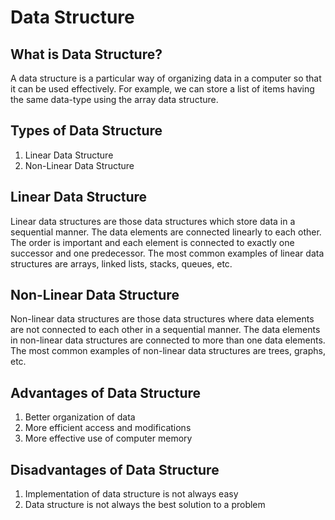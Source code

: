 # Data Structure


## What is Data Structure?
A data structure is a particular way of organizing data in a computer so that it can be used effectively. For example, we can store a list of items having the same data-type using the array data structure.

## Types of Data Structure
1. Linear Data Structure
2. Non-Linear Data Structure

## Linear Data Structure
Linear data structures are those data structures which store data in a sequential manner. The data elements are connected linearly to each other. The order is important and each element is connected to exactly one successor and one predecessor. The most common examples of linear data structures are arrays, linked lists, stacks, queues, etc.

## Non-Linear Data Structure
Non-linear data structures are those data structures where data elements are not connected to each other in a sequential manner. The data elements in non-linear data structures are connected to more than one data elements. The most common examples of non-linear data structures are trees, graphs, etc.

## Advantages of Data Structure
1. Better organization of data
2. More efficient access and modifications
3. More effective use of computer memory

## Disadvantages of Data Structure
1. Implementation of data structure is not always easy
2. Data structure is not always the best solution to a problem

